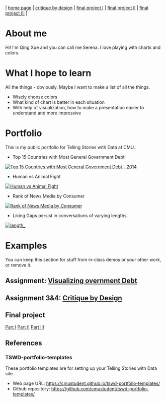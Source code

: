 | [home page](https://serena-xue.github.io/2025Spring-Telling-Stories-with-Data/) | [critique by design](critique-by-design) | [final project I](final-project-part-one) | [final project II](final-project-part-two) | [final project III](final-project-part-three) |

# About me
Hi! I'm Qing Xue and you can call me Serena. I love playing with charts and colors.

# What I hope to learn
All the things - obviously. Maybe I want to make a list of all the things.

- Wisely choose colors
- What kind of chart is better in each situation
- With help of visualization, how to make a presentation easier to understand and more impressive

# Portfolio
This is my public portfolio for Telling Stories with Data at CMU.

- Top 15 Countries with Most General Government Debt

<div class="tableauPlaceholder" id="viz1740806899433" style="position: relative;">
    <noscript>
        <a href="#"><img alt="Top 15 Countries with Most General Government Debt - 2014 " src="https:&#47;&#47;public.tableau.com&#47;static&#47;images&#47;1_&#47;1_17380263079630&#47;Sheet4&#47;1_rss.png" style="border: none;" /></a>
    </noscript>
    <object class="tableauViz" style="display: none;">
        <param name="host_url" value="https%3A%2F%2Fpublic.tableau.com%2F" /> <param name="embed_code_version" value="3" /> <param name="site_root" value="" /><param name="name" value="1_17380263079630&#47;Sheet4" />
        <param name="tabs" value="no" /><param name="toolbar" value="yes" /><param name="static_image" value="https:&#47;&#47;public.tableau.com&#47;static&#47;images&#47;1_&#47;1_17380263079630&#47;Sheet4&#47;1.png" />
        <param name="animate_transition" value="yes" /><param name="display_static_image" value="yes" /><param name="display_spinner" value="yes" /><param name="display_overlay" value="yes" /><param name="display_count" value="yes" />
        <param name="language" value="zh-CN" />
    </object>
</div>
<script type="text/javascript">
    var divElement = document.getElementById("viz1740806899433");
    var vizElement = divElement.getElementsByTagName("object")[0];
    vizElement.style.width = "100%";
    vizElement.style.height = divElement.offsetWidth * 0.75 + "px";
    var scriptElement = document.createElement("script");
    scriptElement.src = "https://public.tableau.com/javascripts/api/viz_v1.js";
    vizElement.parentNode.insertBefore(scriptElement, vizElement);
</script>

- Human vs Animal Fight

<div class="tableauPlaceholder" id="viz1740806927825" style="position: relative;">
    <noscript>
        <a href="#"><img alt="Human vs Animal Fight " src="https:&#47;&#47;public.tableau.com&#47;static&#47;images&#47;Hu&#47;HumanvsAnimalFight_17394051436560&#47;HumanvsAnimalFight&#47;1_rss.png" style="border: none;" /></a>
    </noscript>
    <object class="tableauViz" style="display: none;">
        <param name="host_url" value="https%3A%2F%2Fpublic.tableau.com%2F" /> <param name="embed_code_version" value="3" /> <param name="site_root" value="" />
        <param name="name" value="HumanvsAnimalFight_17394051436560&#47;HumanvsAnimalFight" /><param name="tabs" value="no" /><param name="toolbar" value="yes" />
        <param name="static_image" value="https:&#47;&#47;public.tableau.com&#47;static&#47;images&#47;Hu&#47;HumanvsAnimalFight_17394051436560&#47;HumanvsAnimalFight&#47;1.png" /> <param name="animate_transition" value="yes" />
        <param name="display_static_image" value="yes" /><param name="display_spinner" value="yes" /><param name="display_overlay" value="yes" /><param name="display_count" value="yes" /><param name="language" value="zh-CN" />
    </object>
</div>
<script type="text/javascript">
    var divElement = document.getElementById("viz1740806927825");
    var vizElement = divElement.getElementsByTagName("object")[0];
    if (divElement.offsetWidth > 800) {
        vizElement.style.width = "800px";
        vizElement.style.height = "627px";
    } else if (divElement.offsetWidth > 500) {
        vizElement.style.width = "800px";
        vizElement.style.height = "627px";
    } else {
        vizElement.style.width = "100%";
        vizElement.style.height = "1027px";
    }
    var scriptElement = document.createElement("script");
    scriptElement.src = "https://public.tableau.com/javascripts/api/viz_v1.js";
    vizElement.parentNode.insertBefore(scriptElement, vizElement);
</script>

- Rank of News Media by Consumer

<div class="tableauPlaceholder" id="viz1740807116975" style="position: relative;">
    <noscript>
        <a href="#"><img alt="Rank of News Media by Consumer " src="https:&#47;&#47;public.tableau.com&#47;static&#47;images&#47;ra&#47;rankingofnewsmediabyconsumertrust_17380081651590&#47;12&#47;1_rss.png" style="border: none;" /></a>
    </noscript>
    <object class="tableauViz" style="display: none;">
        <param name="host_url" value="https%3A%2F%2Fpublic.tableau.com%2F" /> <param name="embed_code_version" value="3" /> <param name="site_root" value="" />
        <param name="name" value="rankingofnewsmediabyconsumertrust_17380081651590&#47;12" /><param name="tabs" value="no" /><param name="toolbar" value="yes" />
        <param name="static_image" value="https:&#47;&#47;public.tableau.com&#47;static&#47;images&#47;ra&#47;rankingofnewsmediabyconsumertrust_17380081651590&#47;12&#47;1.png" /> <param name="animate_transition" value="yes" />
        <param name="display_static_image" value="yes" /><param name="display_spinner" value="yes" /><param name="display_overlay" value="yes" /><param name="display_count" value="yes" /><param name="language" value="zh-CN" />
        <param name="filter" value="publish=yes" />
    </object>
</div>
<script type="text/javascript">
    var divElement = document.getElementById("viz1740807116975");
    var vizElement = divElement.getElementsByTagName("object")[0];
    vizElement.style.width = "100%";
    vizElement.style.height = divElement.offsetWidth * 0.75 + "px";
    var scriptElement = document.createElement("script");
    scriptElement.src = "https://public.tableau.com/javascripts/api/viz_v1.js";
    vizElement.parentNode.insertBefore(scriptElement, vizElement);
</script>

- Liking Gaps persist in conversations of varying lengths.

<div class="tableauPlaceholder" id="viz1740807209798" style="position: relative;">
    <noscript>
        <a href="#"><img alt="length_ " src="https:&#47;&#47;public.tableau.com&#47;static&#47;images&#47;Pe&#47;PeopleLikeYouMoreThanYouThink-AnotherWaytoAlleviateSocialAnxiety&#47;length_&#47;1_rss.png" style="border: none;" /></a>
    </noscript>
    <object class="tableauViz" style="display: none;">
        <param name="host_url" value="https%3A%2F%2Fpublic.tableau.com%2F" /> <param name="embed_code_version" value="3" /> <param name="site_root" value="" />
        <param name="name" value="PeopleLikeYouMoreThanYouThink-AnotherWaytoAlleviateSocialAnxiety&#47;length_" /><param name="tabs" value="no" /><param name="toolbar" value="yes" />
        <param name="static_image" value="https:&#47;&#47;public.tableau.com&#47;static&#47;images&#47;Pe&#47;PeopleLikeYouMoreThanYouThink-AnotherWaytoAlleviateSocialAnxiety&#47;length_&#47;1.png" />
        <param name="animate_transition" value="yes" /><param name="display_static_image" value="yes" /><param name="display_spinner" value="yes" /><param name="display_overlay" value="yes" /><param name="display_count" value="yes" />
        <param name="language" value="zh-CN" /><param name="filter" value="publish=yes" />
    </object>
</div>
<script type="text/javascript">
    var divElement = document.getElementById("viz1740807209798");
    var vizElement = divElement.getElementsByTagName("object")[0];
    if (divElement.offsetWidth > 800) {
        vizElement.style.width = "800px";
        vizElement.style.height = "627px";
    } else if (divElement.offsetWidth > 500) {
        vizElement.style.width = "800px";
        vizElement.style.height = "627px";
    } else {
        vizElement.style.width = "100%";
        vizElement.style.height = "727px";
    }
    var scriptElement = document.createElement("script");
    scriptElement.src = "https://public.tableau.com/javascripts/api/viz_v1.js";
    vizElement.parentNode.insertBefore(scriptElement, vizElement);
</script>


# Examples
You can keep this section for stuff from in-class demos or your other work, or remove it. 

## Assignment: [Visualizing overnment Debt](visualizing-government-debt)

## Assignment 3&4: [Critique by Design](critique-by-design)

## Final project

[Part I](final-project-part-one)
[Part II](final-project-part-two)
[Part III](final-project-part-three)

## References
### TSWD-portfolio-templates
These portfolio templates are for setting up your Telling Stories with Data site.

- Web page URL: https://cmustudent.github.io/tswd-portfolio-templates/
- Github repository: https://github.com/cmustudent/tswd-portfolio-templates/

